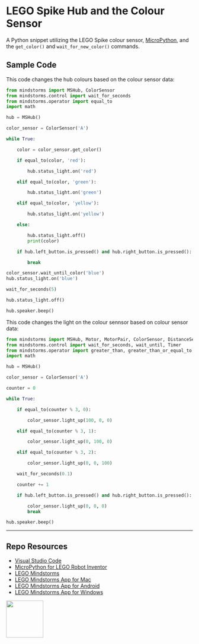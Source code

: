 # LEGO Spike Hub and the Colour Sensor

A Python snippet utilizing the LEGO Spike colour sensor, [MicroPython](https://lego.github.io/MINDSTORMS-Robot-Inventor-hub-API/), and the `get_color()` and `wait_for_new_color()` commands.

## Sample Code

This code changes the hub colours based on the colour sensor data:

```py
from mindstorms import MSHub, ColorSensor
from mindstorms.control import wait_for_seconds
from mindstorms.operator import equal_to
import math

hub = MSHub()

color_sensor = ColorSensor('A')

while True:

    color = color_sensor.get_color()

    if equal_to(color, 'red'):

        hub.status_light.on('red')

    elif equal_to(color, 'green'):

        hub.status_light.on('green')

    elif equal_to(color, 'yellow'):

        hub.status_light.on('yellow')

    else:

        hub.status_light.off()
        print(color)

    if hub.left_button.is_pressed() and hub.right_button.is_pressed():

        break

color_sensor.wait_until_color('blue')
hub.status_light.on('blue')

wait_for_seconds(5)

hub.status_light.off()

hub.speaker.beep()
```

This code changes the light on the colour sennsor based on colour sensor data:

```py
from mindstorms import MSHub, Motor, MotorPair, ColorSensor, DistanceSensor, App
from mindstorms.control import wait_for_seconds, wait_until, Timer
from mindstorms.operator import greater_than, greater_than_or_equal_to, less_than, less_than_or_equal_to, equal_to, not_equal_to
import math

hub = MSHub()

color_sensor = ColorSensor('A')

counter = 0

while True:

    if equal_to(counter % 3, 0):

        color_sensor.light_up(100, 0, 0)

    elif equal_to(counter % 3, 1):

        color_sensor.light_up(0, 100, 0)

    elif equal_to(counter % 3, 2):

        color_sensor.light_up(0, 0, 100)

    wait_for_seconds(0.1)

    counter += 1

    if hub.left_button.is_pressed() and hub.right_button.is_pressed():

        color_sensor.light_up(0, 0, 0)
        break

hub.speaker.beep()
```

***

## Repo Resources

* [Visual Studio Code](https://code.visualstudio.com/)
* [MicroPython for LEGO Robot Inventor](https://www.lego.com/en-ca/themes/mindstorms/downloads)
* [LEGO Mindstorms](https://www.lego.com/en-ca/themes/mindstorms)
* [LEGO Mindstorms App for Mac](https://apps.apple.com/us/app/lego-mindstorms-inventor/id1515448947)
* [LEGO Mindstorms App for Android](https://play.google.com/store/apps/details?id=com.lego.retail.mindstorms)
* [LEGO Mindstorms App for Windows](https://www.microsoft.com/store/apps/9N7GN3KC2GK6)

<a href="https://codeadam.ca">
<img src="https://codeadam.ca/images/code-block.png" width="100">
</a>

